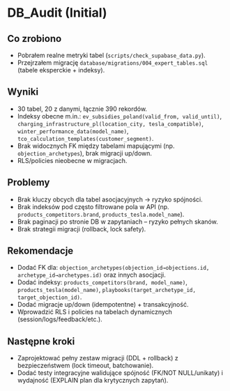 # DB_Audit (Initial)

## Co zrobiono
- Pobrałem realne metryki tabel (`scripts/check_supabase_data.py`).
- Przejrzałem migrację `database/migrations/004_expert_tables.sql` (tabele eksperckie + indeksy).

## Wyniki
- 30 tabel, 20 z danymi, łącznie 390 rekordów.
- Indeksy obecne m.in.: `ev_subsidies_poland(valid_from, valid_until)`, `charging_infrastructure_pl(location_city, tesla_compatible)`, `winter_performance_data(model_name)`, `tco_calculation_templates(customer_segment)`.
- Brak widocznych FK między tabelami mapującymi (np. `objection_archetypes`), brak migracji up/down.
- RLS/policies nieobecne w migracjach.

## Problemy
- Brak kluczy obcych dla tabel asocjacyjnych → ryzyko spójności.
- Brak indeksów pod często filtrowane pola w API (np. `products_competitors.brand`, `products_tesla.model_name`).
- Brak paginacji po stronie DB w zapytaniach – ryzyko pełnych skanów.
- Brak strategii migracji (rollback, lock safety).

## Rekomendacje
- Dodać FK dla: `objection_archetypes(objection_id→objections.id, archetype_id→archetypes.id)` oraz innych asocjacji.
- Dodać indeksy: `products_competitors(brand, model_name)`, `products_tesla(model_name)`, `playbooks(target_archetype_id, target_objection_id)`.
- Dodać migracje up/down (idempotentne) + transakcyjność.
- Wprowadzić RLS i policies na tabelach dynamicznych (session/logs/feedback/etc.).

## Następne kroki
- Zaprojektować pełny zestaw migracji (DDL + rollback) z bezpieczeństwem (lock timeout, batchowanie).
- Dodać testy integracyjne walidujące spójność (FK/NOT NULL/unikaty) i wydajność (EXPLAIN plan dla krytycznych zapytań).